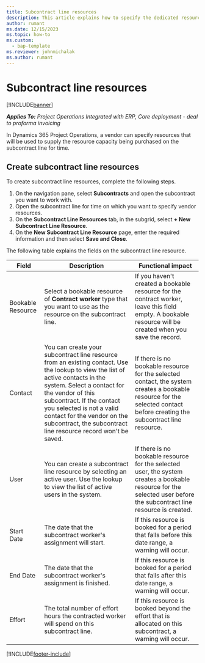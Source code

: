 ```yaml
---
title: Subcontract line resources
description: This article explains how to specify the dedicated resources that are provided by the vendor for a specific subcontract line for time.
author: rumant
ms.date: 12/15/2023
ms.topic: how-to
ms.custom: 
  - bap-template
ms.reviewer: johnmichalak
ms.author: rumant
---
```


# Subcontract line resources

[!INCLUDE[banner](../../includes/banner.md)]

_**Applies To:** Project Operations Integrated with ERP, Core deployment - deal to proforma invoicing_

In Dynamics 365 Project Operations, a vendor can specify resources that will be used to supply the resource capacity being purchased on the subcontract line for time.

## Create subcontract line resources

To create subcontract line resources, complete the following steps.

1. On the navigation pane, select **Subcontracts** and open the subcontract you want to work with.
2. Open the subcontract line for time on which you want to specify vendor resources.
3. On the **Subcontract Line Resources** tab, in the subgrid, select **+ New Subcontract Line Resource**.
4. On the **New Subcontract Line Resource** page, enter the required information and then select **Save and Close**.

The following table explains the fields on the subcontract line resource.

| Field | Description | Functional impact |
| ----- | ----------- | ----------------- |
| Bookable Resource | Select a bookable resource of **Contract worker** type that you want to use as the resource on the subcontract line.| If you haven't created a bookable resource for the contract worker, leave this field empty. A bookable resource will be created when you save the record.  |
| Contact | You can create your subcontract line resource from an existing contact. Use the lookup to view the list of active contacts in the system. Select a contact for the vendor of this subcontract. If the contact you selected is not a valid contact for the vendor on the subcontract, the subcontract line resource record won't be saved.| If there is no bookable resource for the selected contact, the system creates a bookable resource for the selected contact before creating the subcontract line resource. |
| User | You can create a subcontract line resource by selecting an active user. Use the lookup to view the list of active users in the system.| If there is no bookable resource for the selected user, the system creates a bookable resource for the selected user before the subcontract line resource is created. |
| Start Date | The date that the subcontract worker's assignment will start.| If this resource is booked for a period that falls before this date range, a warning will occur. |
| End Date | The date that the subcontract worker's assignment is finished.| If this resource is booked for a period that falls after this date range, a warning will occur. |
| Effort | The total number of effort hours the contracted worker will spend on this subcontract line.| If this resource is booked beyond the effort that is allocated on this subcontract, a warning will occur. |


[!INCLUDE[footer-include](../../includes/footer-banner.md)]
